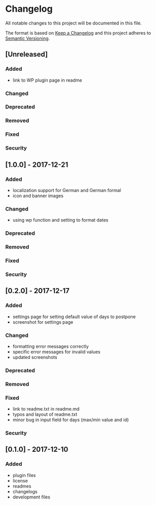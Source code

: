 # Changelog

All notable changes to this project will be documented in this file.

The format is based on [Keep a Changelog](http://keepachangelog.com/en/1.0.0/)
and this project adheres to [Semantic Versioning](http://semver.org/spec/v2.0.0.html).

## [Unreleased]

### Added

- link to WP plugin page in readme

### Changed

### Deprecated

### Removed

### Fixed

### Security


## [1.0.0] - 2017-12-21

### Added

- localization support for German and German formal
- icon and banner images

### Changed

- using wp function and setting to format dates

### Deprecated

### Removed

### Fixed

### Security


## [0.2.0] - 2017-12-17

### Added

- settings page for setting default value of days to postpone
- screenshot for settings page

### Changed

- formatting error messages correctly
- specific error messages for invalid values
- updated screenshots

### Deprecated

### Removed

### Fixed

- link to readme.txt in readme.md
- typos and layout of readme.txt
- minor bug in input field for days (max/min value and id)

### Security

## [0.1.0] - 2017-12-10

### Added

- plugin files
- license
- readmes
- changelogs
- development files
